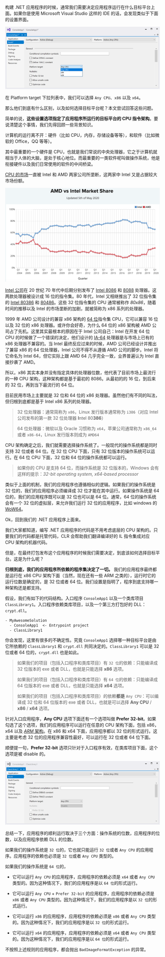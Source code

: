 构建 .NET 应用程序的时候，通常我们需要决定应用程序运行在什么目标平台上面。如果你是使用 Microsoft Visual Studio 这样的 IDE 的话，会发现类似于下面的设置界面。

![VS Console App](../file/2020/05/vs-console-app.png "VS Console App")

在 Platform target 下拉列表中，我们可以选择 `Any CPU`、`x86` 以及 `x64`。

那么他们到底有什么区别，以及如何选择目标平台呢？本文尝试回答这些问题。

简单的说，**这些设置选项指定了应用程序所运行的目标平台的 CPU 指令架构**。要说清楚这个事情，我们先得回顾一些背景知识。

计算机的运行离不开：硬件（比如 CPU，内存，存储设备等等），和软件（比如微软的 Office，QQ 等等）。

其中最重要的一个硬件是 CPU，也就是我们常说的中央处理器，它之于计算机就相当于人体的大脑，是处于核心地位。而最重要的一类软件呢叫做操作系统，他是衔接硬件以及我们日常使用的软件的中间桥梁。

[CPU 的市场](https://www.cpubenchmark.net/market_share.html)一直被 Intel 和 AMD 两家公司所垄断，这两家中 Intel 又是占据较大市场份额。

![Intel AMD Market Share](../file/2020/05/intel-amd-market-share.png "Intel AMD Market Share")

[Intel 公司](https://en.wikipedia.org/wiki/X86)在 20 世纪 70 年代中后期分别发布了 [Intel 8086](https://en.wikipedia.org/wiki/Intel_8086) 和 [8088](https://en.wikipedia.org/wiki/Intel_8088) 处理器。这两款处理器被设计成 16 位的指令集。80 年代，Intel 又相继推出了 32 位指令集的 [Intel 80386](https://en.wikipedia.org/wiki/Intel_80386) 和 [80486](https://en.wikipedia.org/wiki/Intel_80486)。这些 32 位指令集的 CPU 通常被称作 *80x86*，随着时间的推移以及 Intel 的市场垄断的加剧，就被简称为 x86 系列的处理器。

1999 年 AMD 公司设计的兼容 x86 架构的 [64 位](https://en.wikipedia.org/wiki/X86-64)指令集 CPU，它可以兼容 16 位以及 32 位的 x86 处理器。或许你会好奇，为什么 64 位的 x86 架构被 AMD 公司占了先机。这里其实最根本的原因在于 Intel 公司自己：Intel 在开发 64 位 CPU 的时候做了一个错误的决定，他们设计的 [IA-64](https://en.wikipedia.org/wiki/IA-64) 处理器是与市场上已有的 x86 处理器不兼容的。当 Intel 最终反应过来的时候，AMD 公司已经设计并推出了兼容 x86 的 64 位处理器，Intel 公司不得不从遵循 AMD 公司的脚步。Intel 将它命名为 Intel 64，但它实际上跟 AMD 64 几乎完全一致，业界普遍认为 Intel 直接抄袭了 AMD。

所以，x86 其实本身并没有指定具体的处理器位数，他代表了目前市场上最流行的一种 CPU 架构，这种架构都是基于最初的 8086。从最初的的 16 位，到后来的 32 位，再到当下最流行的 64 位。

目前民用市场上主要就是 32 位和 64 位的 x86 处理器。虽然他们有不同的叫法，但归根到底都是基于 Intel x86 系列的处理器。

> 32 位处理器：通常简称为 `x86`，Linux 发行版本通常称为 `i386`（对应 Intel 公司发布的第一款 32 位处理器 **I**ntel 80**386**）
>
> 64 位处理器：微软以及 Oracle 习惯称为 `x64`，苹果公司通常称为 `x86_64` 或者 `x86-64`，Linux 发行版本则成为 `AMD64`

CPU 架构确定之后，我们就需要选择操作系统了。一般现代的操作系统都是同时支持 32 位或者 64 位。在 32 位 CPU 下面，只有 32 位版本的操作系统可以运行。在 64 位 CPU 下面，32 位和 64 位的操作系统都可以运行。

> 如果你的 CPU 是支持 64 位，而操作系统是 32 位版本的，Windows 会有这样的提示：_32-bit operating system, x64-based processor_

类似于上面的机制，我们的应用程序也遵循相似的逻辑。如果我们的操作系统是 32 位的，我们的应用程序必须编译成 32 位才能在其中运行。如果操作系统是 64 位的，我们的应用程序既可以是 32 位也可以是 64 位。通常，64 位的操作系统会有一个 32 位的虚拟层，来允许我们运行 32 位的应用程序，比如 windows 的 [WoW64](https://en.wikipedia.org/wiki/WoW64)。

Ok，回到我们的 .NET 应用程序上面来。

我们大家都知道，编写 .NET 应用程序的代码是不用考虑底层的 CPU 架构的。只要我们的代码都是托管代码，CLR 会帮助我们翻译编译好的 IL 指令集成对应 CPU 架构的机器代码。

但是，在最终打包发布这个应用程序的时候我们需要决定，到底该如何选择目标平台。这是为什么呢？

**归根到底，我们的应用程序所依赖的程序集决定了一切。** 我们的应用程序最终都是运行在 x86 CPU 架构下面（当然，现在还有一些 ARM 之类的），运行时它的运行位数是确定的，是 32 位或者 64 位。我们设置是指明了，程序到底支持哪一种架构还是都支持。

假设，我们有如下的代码结构。入口程序 `ConsoleApp1` 以及一个类库项目 `ClassLibrary1`。入口程序依赖类库项目，以及一个第三方打包好的 DLL：`crypt.dll`。

```
- MyAwesomeSolution
  - ConsoleApp1  <- Entrypoint project
  - ClassLibrary1
```

你会发现，这里有很多的不确定性。究竟 `ConsoleApp1` 选择哪一种目标平台是由它所依赖的 `ClassLibrary1` 和 `crypt.dll` 共同决定的。`ClassLibrary1` 可以是 32 位或者 64 位的，`crypt.dll` 也是如此。

> 如果我们的项目（包括入口程序和类库项目）有 `32 位`的依赖：只能编译成 32 位版本的 exe 或者 DLL，也就是只能选择 **x86** 选项。
> 
> 如果我们的项目（包括入口程序和类库项目）有 `64 位`的依赖：只能编译成 64 位版本的 exe 或者 DLL，也就是只能选择 **x64** 选项。
>
> 如果我们的项目（包括入口程序和类库项目）的依赖**都是** `Any CPU`：可以编译成 32 位和 64 位版本的 exe 或者 DLL，也就是可以选择 **Any CPU** / **x86** / **x64** 选项。

针对入口应用程序，**Any CPU** 选项下面还有一个选项叫做 **Prefer 32-bit**。如果勾选了这个选项，我们的应用程序可以运行在任意的 CPU 架构下面，包括 x86，x64 以及 [_ARM_ 架构](https://stackoverflow.com/a/12066861/3022229)。在 x86 和 x64 下面，应用程序都以 32 位的形式运行。这主要是考虑 32 位的应用程序兼容性最好，可以运行在 32 位或者 64 位下面。

顺便提一句，**Prefer 32-bit** 选项只针对于入口程序有效，在类库项目下面，这个选项是被 disable 的。

![VS Class Library](../file/2020/05/vs-classlibrary.png "VS Class Library")

总结一下，应用程序的顺利运行取决于三个方面：操作系统的位数，应用程序的位数，以及应用程序依赖 DLL 的位数。

如果我们的操作系统是 `32 位`的，它也就只能运行 `32 位`或者 `Any CPU` 的应用程序。应用程序的依赖也必须是 `32 位`或者 `Any CPU` 类型的。

如果我们的操作系统是 `64 位`的，

- 它可以运行 `Any CPU` 的应用程序，应用程序的依赖必须是 `x64` 或者 `Any CPU` 类型的。因为这种情况下，我们的应用程序是以 `64 位`的形式运行。

- 它可以运行 `Any CPU` + `Prefer 32-bit` 的应用程序，应用程序的依赖必须是 `x86` 或者 `Any CPU` 类型的。因为这种情况下，我们的应用程序是以 `32 位`的形式运行。

- 它可以运行 `x86` 的应用程序，应用程序的依赖必须是 `x86` 或者 `Any CPU` 类型的。因为这种情况下，我们的应用程序是以 `32 位`的形式运行。

- 它可以运行 `x64` 的应用程序，应用程序的依赖必须是 `x64` 或者 `Any CPU` 类型的。因为这种情况下，我们的应用程序是以 `64 位`的形式运行。

不按照上述规则的应用程序，都会抛出 `BadImageFormatException` 的异常。